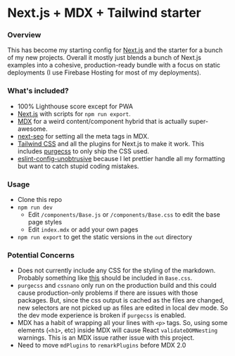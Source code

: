 # Next.js + MDX + Tailwind starter

### Overview

This has become my starting config for [Next.js](https://nextjs.org) and the starter for a bunch of my new projects. Overall it mostly just blends a bunch of Next.js examples into a cohesive, production-ready bundle with a focus on static deployments (I use Firebase Hosting for most of my deployments).

### What's included?

- 100% Lighthouse score except for PWA
- [Next.js](https://nextjs.org) with scripts for `npm run export`.
- [MDX](https://mdxjs.com) for a weird content/component hybrid that is actually super-awesome.
- [next-seo](https://github.com/garmeeh/next-seo) for setting all the meta tags in MDX.
- [Tailwind CSS](https://tailwindcss.com/) and all the plugins for Next.js to make it work. This includes [purgecss](https://www.purgecss.com) to only ship the CSS used.
- [eslint-config-unobtrusive](https://github.com/suchipi/eslint-config-unobtrusive) because I let prettier handle all my formatting but want to catch stupid coding mistakes.

### Usage

- Clone this repo
- `npm run dev`
  - Edit `/components/Base.js` or `/components/Base.css` to edit the base page styles
  - Edit `index.mdx` or add your own pages
- `npm run export` to get the static versions in the `out` directory

### Potential Concerns

- Does not currently include any CSS for the styling of the markdown. Probably something like [this](https://github.com/tailwindcss/docs/blob/master/source/_assets/less/markdown.less) should be included in `Base.css`.
- `purgecss` and `cssnano` only run on the production build and this could cause production-only problems if there are issues with those packages. But, since the css output is cached as the files are changed, new selectors are not picked up as files are edited in local dev mode. So the dev mode experience is broken if `purgecss` is enabled.
- MDX has a habit of wrapping all your lines with `<p>` tags. So, using some elements (`<h1>`, etc) inside MDX will cause React `validateDOMNesting` warnings. This is an MDX issue rather issue with this project.
- Need to move `mdPlugins` to `remarkPlugins` before MDX 2.0
